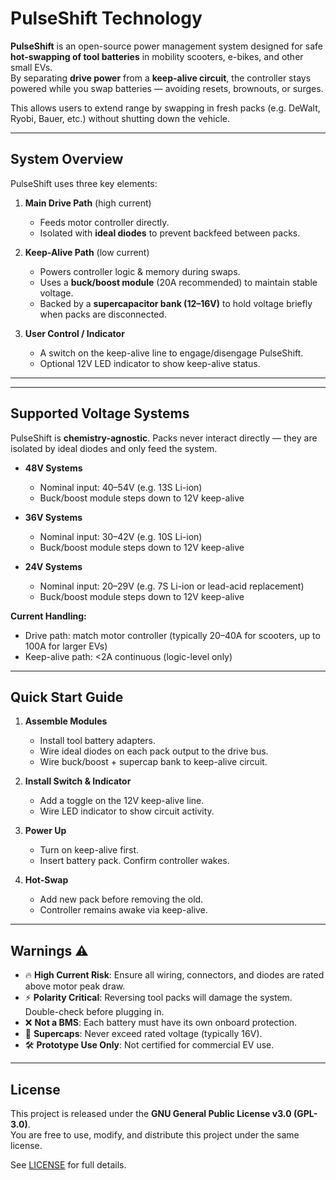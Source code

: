 # PulseShift Technology

**PulseShift** is an open-source power management system designed for safe **hot-swapping of tool batteries** in mobility scooters, e-bikes, and other small EVs.  
By separating **drive power** from a **keep-alive circuit**, the controller stays powered while you swap batteries — avoiding resets, brownouts, or surges.  

This allows users to extend range by swapping in fresh packs (e.g. DeWalt, Ryobi, Bauer, etc.) without shutting down the vehicle.

---

## System Overview

PulseShift uses three key elements:

1. **Main Drive Path** (high current)  
   - Feeds motor controller directly.  
   - Isolated with **ideal diodes** to prevent backfeed between packs.  

2. **Keep-Alive Path** (low current)  
   - Powers controller logic & memory during swaps.  
   - Uses a **buck/boost module** (20A recommended) to maintain stable voltage.  
   - Backed by a **supercapacitor bank (12–16V)** to hold voltage briefly when packs are disconnected.  

3. **User Control / Indicator**  
   - A switch on the keep-alive line to engage/disengage PulseShift.  
   - Optional 12V LED indicator to show keep-alive status.  

---


---

## Supported Voltage Systems

PulseShift is **chemistry-agnostic**. Packs never interact directly — they are isolated by ideal diodes and only feed the system.  

- **48V Systems**  
  - Nominal input: 40–54V (e.g. 13S Li-ion)  
  - Buck/boost module steps down to 12V keep-alive  

- **36V Systems**  
  - Nominal input: 30–42V (e.g. 10S Li-ion)  
  - Buck/boost module steps down to 12V keep-alive  

- **24V Systems**  
  - Nominal input: 20–29V (e.g. 7S Li-ion or lead-acid replacement)  
  - Buck/boost module steps down to 12V keep-alive  

**Current Handling:**  
- Drive path: match motor controller (typically 20–40A for scooters, up to 100A for larger EVs)  
- Keep-alive path: <2A continuous (logic-level only)  

---

## Quick Start Guide

1. **Assemble Modules**
   - Install tool battery adapters.  
   - Wire ideal diodes on each pack output to the drive bus.  
   - Wire buck/boost + supercap bank to keep-alive circuit.  

2. **Install Switch & Indicator**
   - Add a toggle on the 12V keep-alive line.  
   - Wire LED indicator to show circuit activity.  

3. **Power Up**
   - Turn on keep-alive first.  
   - Insert battery pack. Confirm controller wakes.  

4. **Hot-Swap**
   - Add new pack before removing the old.  
   - Controller remains awake via keep-alive.  

---

## Warnings ⚠️

- 🔥 **High Current Risk**: Ensure all wiring, connectors, and diodes are rated above motor peak draw.  
- ⚡ **Polarity Critical**: Reversing tool packs will damage the system. Double-check before plugging in.  
- ❌ **Not a BMS**: Each battery must have its own onboard protection.  
- 🔋 **Supercaps**: Never exceed rated voltage (typically 16V).  
- 🛠️ **Prototype Use Only**: Not certified for commercial EV use.  

---

## License

This project is released under the **GNU General Public License v3.0 (GPL-3.0)**.  
You are free to use, modify, and distribute this project under the same license.  

See [LICENSE](LICENSE) for full details.
